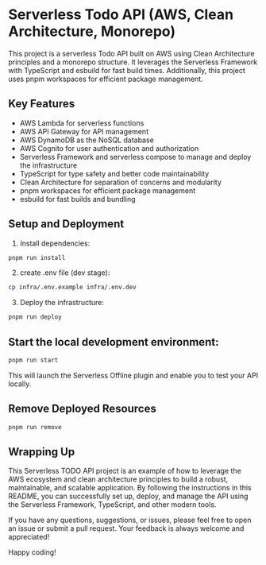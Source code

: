 # Serverless Todo API (AWS, Clean Architecture, Monorepo)

This project is a serverless Todo API built on AWS using Clean Architecture principles and a monorepo structure. It
leverages the Serverless Framework with TypeScript and esbuild for fast build times. Additionally, this project uses
pnpm workspaces for efficient package management.

## Key Features

- AWS Lambda for serverless functions
- AWS API Gateway for API management
- AWS DynamoDB as the NoSQL database
- AWS Cognito for user authentication and authorization
- Serverless Framework and serverless compose to manage and deploy the infrastructure
- TypeScript for type safety and better code maintainability
- Clean Architecture for separation of concerns and modularity
- pnpm workspaces for efficient package management
- esbuild for fast builds and bundling

## Setup and Deployment

1. Install dependencies:

```sh
pnpm run install
```

2. create .env file (dev stage):

```sh
cp infra/.env.example infra/.env.dev
```

3. Deploy the infrastructure:

```sh
pnpm run deploy
```

## Start the local development environment:

```sh
pnpm run start
```

This will launch the Serverless Offline plugin and enable you to test your API locally.

## Remove Deployed Resources

```sh
pnpm run remove
```

## Wrapping Up

This Serverless TODO API project is an example of how to leverage the AWS ecosystem and clean architecture
principles to build a robust, maintainable, and scalable application. By following the instructions in this README, you
can successfully set up, deploy, and manage the API using the Serverless Framework, TypeScript, and other modern tools.

If you have any questions, suggestions, or issues, please feel free to open an issue or submit a pull request. Your
feedback is always welcome and appreciated!

Happy coding!
